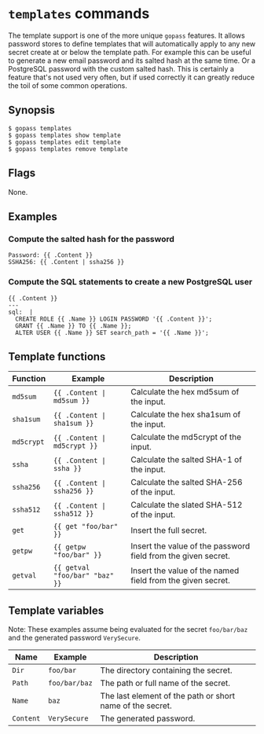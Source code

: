 # `templates` commands

The template support is one of the more unique `gopass` features. It allows
password stores to define templates that will automatically apply to any new
secret create at or below the template path. For example this can be useful
to generate a new email password and its salted hash at the same time. Or a
PostgreSQL password with the custom salted hash. This is certainly a feature
that's not used very often, but if used correctly it can greatly reduce the
toil of some common operations.

## Synopsis

```
$ gopass templates
$ gopass templates show template
$ gopass templates edit template
$ gopass templates remove template
```

## Flags

None.

## Examples

### Compute the salted hash for the password

```
Password: {{ .Content }}
SSHA256: {{ .Content | ssha256 }}
```

### Compute the SQL statements to create a new PostgreSQL user

```
{{ .Content }}
---
sql:  |
  CREATE ROLE {{ .Name }} LOGIN PASSWORD '{{ .Content }}';
  GRANT {{ .Name }} TO {{ .Name }};
  ALTER USER {{ .Name }} SET search_path = '{{ .Name }}';
```

## Template functions

Function | Example | Description
-------- | ------- | -----------
`md5sum` | `{{ .Content \| md5sum }}` | Calculate the hex md5sum of the input.
`sha1sum` | `{{ .Content \| sha1sum }}` | Calculate the hex sha1sum of the input.
`md5crypt` | `{{ .Content \| md5crypt }}` | Calculate the md5crypt of the input.
`ssha` | `{{ .Content \| ssha }}` | Calculate the salted SHA-1 of the input.
`ssha256` | `{{ .Content \| ssha256 }}` | Calculate the salted SHA-256 of the input.
`ssha512` | `{{ .Content \| ssha512 }}` | Calculate the slated SHA-512 of the input.
`get` | `{{ get "foo/bar" }}` | Insert the full secret.
`getpw` | `{{ getpw "foo/bar" }}` | Insert the value of the password field from the given secret.
`getval` | `{{ getval "foo/bar" "baz" }}` | Insert the value of the named field from the given secret.

## Template variables

Note: These examples assume being evaluated for the secret `foo/bar/baz` and
the generated password `VerySecure`.

Name | Example | Description
---- | ------- | -----------
`Dir` | `foo/bar` | The directory containing the secret.
`Path` | `foo/bar/baz` | The path or full name of the secret.
`Name` | `baz` | The last element of the path or short name of the secret.
`Content` | `VerySecure` | The generated password.
